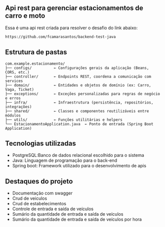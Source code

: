 ## Api rest para gerenciar estacionamentos de carro e moto

Essa é uma api rest criada para resolver o desafio do link abaixo:

```sh
https://github.com/fcamarasantos/backend-test-java
```

## Estrutura de pastas

```
com.example.estacionamento/
├── configs/          ← Configurações gerais da aplicação (Beans, CORS, etc.)
├── controller/       ← Endpoints REST, coordena a comunicação com services
├── domain/           ← Entidades e objetos de domínio (ex: Carro, Vaga, Ticket)
├── exceptions/       ← Exceções personalizadas para regras de negócio e erros
├── infra/            ← Infraestrutura (persistência, repositórios, integrações)
├── shared/           ← Classes e componentes reutilizáveis entre módulos
├── utils/            ← Funções utilitárias e helpers
└── EstacionamentoApplication.java  ← Ponto de entrada (Spring Boot Application)
```

## Tecnologias utilizadas

- PostgreSQL:Banco de dados relacional escolhido para o sistema
- Java: Linguagem de programação para o back-end
- Spring boot: Framework utilizado para o desenvolvimento de apis

## Destaques do projeto

- Documentação com swagger
- Crud de veiculos
- Crud de estabelecimentos
- Controle de entrada e saída de veículos
- Sumário da quantidade de entrada e saída de veículos
- Sumário da quantidade de entrada e saída de veículos por hora
